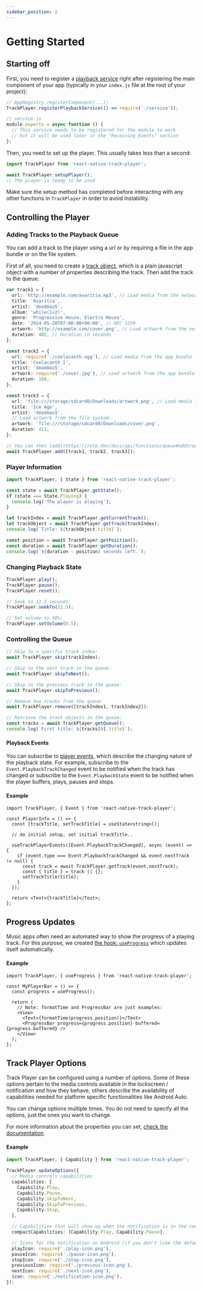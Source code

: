 ```yaml
---
sidebar_position: 2
---
```


# Getting Started

## Starting off

First, you need to register a [playback service](./playback-service.md) right after registering the main component of your app (typically in your `index.js` file at the root of your project):

```ts
// AppRegistry.registerComponent(...);
TrackPlayer.registerPlaybackService(() => require('./service'));
```

```ts
// service.js
module.exports = async function () {
  // This service needs to be registered for the module to work
  // but it will be used later in the "Receiving Events" section
};
```

Then, you need to set up the player. This usually takes less than a second:

```ts
import TrackPlayer from 'react-native-track-player';

await TrackPlayer.setupPlayer();
// The player is ready to be used
```

Make sure the setup method has completed before interacting with any other functions in `TrackPlayer` in order to avoid instability.

## Controlling the Player

### Adding Tracks to the Playback Queue

You can add a track to the player using a url or by requiring a file in the app
bundle or on the file system.

First of all, you need to create a [track object](../api/objects/track.md), which
is a plain javascript object with a number of properties describing the track.
Then add the track to the queue:

```ts
var track1 = {
  url: 'http://example.com/avaritia.mp3', // Load media from the network
  title: 'Avaritia',
  artist: 'deadmau5',
  album: 'while(1<2)',
  genre: 'Progressive House, Electro House',
  date: '2014-05-20T07:00:00+00:00', // RFC 3339
  artwork: 'http://example.com/cover.png', // Load artwork from the network
  duration: 402, // Duration in seconds
};

const track2 = {
  url: require('./coelacanth.ogg'), // Load media from the app bundle
  title: 'Coelacanth I',
  artist: 'deadmau5',
  artwork: require('./cover.jpg'), // Load artwork from the app bundle
  duration: 166,
};

const track3 = {
  url: 'file:///storage/sdcard0/Downloads/artwork.png', // Load media from the file system
  title: 'Ice Age',
  artist: 'deadmau5',
  // Load artwork from the file system:
  artwork: 'file:///storage/sdcard0/Downloads/cover.png',
  duration: 411,
};

// You can then [add](https://rntp.dev/docs/api/functions/queue#addtracks-insertbeforeindex) the items to the queue
await TrackPlayer.add([track1, track2, track3]);
```

### Player Information

```ts
import TrackPlayer, { State } from 'react-native-track-player';

const state = await TrackPlayer.getState();
if (state === State.Playing) {
  console.log('The player is playing');
}

let trackIndex = await TrackPlayer.getCurrentTrack();
let trackObject = await TrackPlayer.getTrack(trackIndex);
console.log(`Title: ${trackObject.title}`);

const position = await TrackPlayer.getPosition();
const duration = await TrackPlayer.getDuration();
console.log(`${duration - position} seconds left.`);
```

### Changing Playback State

```ts
TrackPlayer.play();
TrackPlayer.pause();
TrackPlayer.reset();

// Seek to 12.5 seconds:
TrackPlayer.seekTo(12.5);

// Set volume to 50%:
TrackPlayer.setVolume(0.5);
```

### Controlling the Queue

```ts
// Skip to a specific track index:
await TrackPlayer.skip(trackIndex);

// Skip to the next track in the queue:
await TrackPlayer.skipToNext();

// Skip to the previous track in the queue:
await TrackPlayer.skipToPrevious();

// Remove two tracks from the queue:
await TrackPlayer.remove([trackIndex1, trackIndex2]);

// Retrieve the track objects in the queue:
const tracks = await TrackPlayer.getQueue();
console.log(`First title: ${tracks[0].title}`);
```

#### Playback Events

You can subscribe to [player events](../api/events.md#player), which describe the
changing nature of the playback state. For example, subscribe to the
`Event.PlaybackTrackChanged` event to be notified when the track has changed or
subscribe to the `Event.PlaybackState` event to be notified when the player
buffers, plays, pauses and stops.

#### Example

```tsx
import TrackPlayer, { Event } from 'react-native-track-player';

const PlayerInfo = () => {
  const [trackTitle, setTrackTitle] = useState<string>();

  // do initial setup, set initial trackTitle..

  useTrackPlayerEvents([Event.PlaybackTrackChanged], async (event) => {
    if (event.type === Event.PlaybackTrackChanged && event.nextTrack != null) {
      const track = await TrackPlayer.getTrack(event.nextTrack);
      const { title } = track || {};
      setTrackTitle(title);
    }
  });

  return <Text>{trackTitle}</Text>;
};
```

## Progress Updates

Music apps often need an automated way to show the progress of a playing track.
For this purpose, we created [the hook: `useProgress`](../api/hooks.md) which
updates itself automatically.

#### Example

```tsx
import TrackPlayer, { useProgress } from 'react-native-track-player';

const MyPlayerBar = () => {
  const progress = useProgress();

  return (
    // Note: formatTime and ProgressBar are just examples:
    <View>
      <Text>{formatTime(progress.position)}</Text>
      <ProgressBar progress={progress.position} buffered={progress.buffered} />
    </View>
  );
};
```

## Track Player Options

Track Player can be configured using a number of options. Some of these options
pertain to the media controls available in the lockscreen / notification and how
they behave, others describe the availability of capabilities needed for
platform specific functionalities like Android Auto.

You can change options multiple times. You do not need to specify all the
options, just the ones you want to change.

For more information about the properties you can set, [check the
documentation](../api/functions/player.md#updateoptionsoptions).

#### Example

```ts
import TrackPlayer, { Capability } from 'react-native-track-player';

TrackPlayer.updateOptions({
  // Media controls capabilities
  capabilities: [
    Capability.Play,
    Capability.Pause,
    Capability.SkipToNext,
    Capability.SkipToPrevious,
    Capability.Stop,
  ],

  // Capabilities that will show up when the notification is in the compact form on Android
  compactCapabilities: [Capability.Play, Capability.Pause],

  // Icons for the notification on Android (if you don't like the default ones)
  playIcon: require('./play-icon.png'),
  pauseIcon: require('./pause-icon.png'),
  stopIcon: require('./stop-icon.png'),
  previousIcon: require('./previous-icon.png'),
  nextIcon: require('./next-icon.png'),
  icon: require('./notification-icon.png'),
});
```

